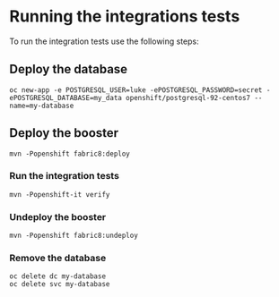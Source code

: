 
# Running the integrations tests 

To run the integration tests use the following steps:

## Deploy the database

```
oc new-app -e POSTGRESQL_USER=luke -ePOSTGRESQL_PASSWORD=secret -ePOSTGRESQL_DATABASE=my_data openshift/postgresql-92-centos7 --name=my-database
```

## Deploy the booster

```
mvn -Popenshift fabric8:deploy
```

### Run the integration tests

```
mvn -Popenshift-it verify
```

### Undeploy the booster

```
mvn -Popenshift fabric8:undeploy
```

### Remove the database

```
oc delete dc my-database
oc delete svc my-database
```
